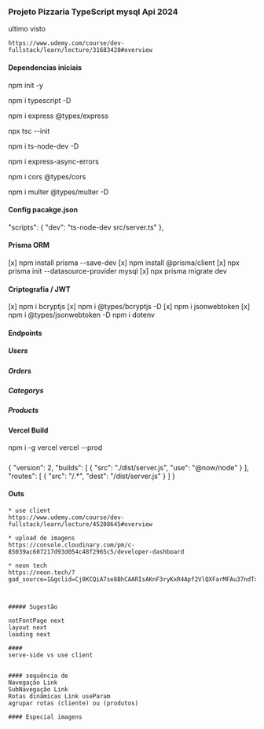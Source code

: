 ### Projeto Pizzaria TypeScript mysql Api 2024

ultimo visto
```
https://www.udemy.com/course/dev-fullstack/learn/lecture/31683428#overview
```
#### Dependencias iniciais
npm init -y

npm i typescript -D

npm i express @types/express

npx tsc --init

npm i ts-node-dev -D

npm i express-async-errors

npm i cors @types/cors

npm i multer @types/multer -D

#### Config pacakge.json
"scripts": {
    "dev": "ts-node-dev src/server.ts"
},

#### Prisma ORM 
[x] npm install prisma --save-dev
[x] npm install @prisma/client
[x] npx prisma init --datasource-provider mysql
[x] npx prisma migrate dev 


#### Criptografia / JWT
[x] npm i bcryptjs
[x] npm i @types/bcryptjs -D
[x] npm i jsonwebtoken
[x] npm i @types/jsonwebtoken -D
    npm i dotenv

#### Endpoints

##### Users

##### Orders

##### Categorys

##### Products

#### Vercel Build
npm i -g vercel
vercel --prod
#####
{
    "version": 2,
    "builds": [
        { 
            "src": "./dist/server.js", 
            "use": "@now/node"
        }
    ],
    "routes": [
        { 
            "src": "/.*", 
            "dest": "/dist/server.js"
            }
    ]
}

#### Outs

```
* use client
https://www.udemy.com/course/dev-fullstack/learn/lecture/45208645#overview

* upload de imagens
https://console.cloudinary.com/pm/c-85039ac607217d93d054c48f2965c5/developer-dashboard

* neon tech
https://neon.tech/?gad_source=1&gclid=Cj0KCQiA7se8BhCAARIsAKnF3ryKxR4Apf2VlQXFarMFAu37ndTxCGqlNCoWce8uIZyp2Kv3yOKaqCIaAsSVEALw_wcB



##### Sugestão

notFontPage next
layout next
loading next

#### 
serve-side vs use client


#### sequência de 
Navegação Link
SubNavegação Link
Rotas dinâmicas Link useParam
agrupar rotas (cliente) ou (produtos)

#### Especial imagens
```